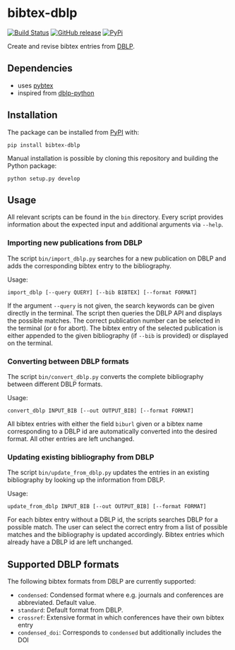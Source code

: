 # bibtex-dblp
[![Build Status](https://github.com/volkm/bibtex-dblp/workflows/Build%20and%20Test/badge.svg)](https://github.com/volkm/bibtex-dblp/actions)
[![GitHub release](https://img.shields.io/github/release/volkm/bibtex-dblp.svg)](https://github.com/volkm/bibtex-dblp/releases/)
[![PyPi](https://img.shields.io/pypi/v/bibtex-dblp)](https://pypi.org/project/bibtex-dblp/)

Create and revise bibtex entries from [DBLP](https://dblp.uni-trier.de/).

## Dependencies
- uses [pybtex](https://pybtex.org/)
- inspired from [dblp-python](https://github.com/scholrly/dblp-python)

## Installation
The package can be installed from [PyPI](https://pypi.org/) with:
```
pip install bibtex-dblp
```

Manual installation is possible by cloning this repository and building the Python package:
```
python setup.py develop
```


## Usage

All relevant scripts can be found in the `bin` directory.
Every script provides information about the expected input and additional arguments via `--help`.


### Importing new publications from DBLP
The script `bin/import_dblp.py` searches for a new publication on DBLP and adds the corresponding bibtex entry to the bibliography.

Usage:
```
import_dblp [--query QUERY] [--bib BIBTEX] [--format FORMAT]
```

If the argument `--query` is not given, the search keywords can be given directly in the terminal.
The script then queries the DBLP API and displays the possible matches.
The correct publication number can be selected in the terminal (or `0` for abort).
The bibtex entry of the selected publication is either appended to the given bibliography (if `--bib` is provided) or displayed on the terminal.

### Converting between DBLP formats
The script `bin/convert_dblp.py` converts the complete bibliography between different DBLP formats.

Usage:
```
convert_dblp INPUT_BIB [--out OUTPUT_BIB] [--format FORMAT]
```
All bibtex entries with either the field `biburl` given or a bibtex name corresponding to a DBLP id are automatically converted into the desired format.
All other entries are left unchanged.

### Updating existing bibliography from DBLP
The script `bin/update_from_dblp.py` updates the entries in an existing bibliography by looking up the information from DBLP.

Usage:
```
update_from_dblp INPUT_BIB [--out OUTPUT_BIB] [--format FORMAT]
```
For each bibtex entry without a DBLP id, the scripts searches DBLP for a possible match.
The user can select the correct entry from a list of possible matches and the bibliography is updated accordingly.
Bibtex entries which already have a DBLP id are left unchanged.


## Supported DBLP formats
The following bibtex formats from DBLP are currently supported:
- `condensed`: Condensed format where e.g. journals and conferences are abbreviated. Default value.
- `standard`: Default format from DBLP.
- `crossref`: Extensive format in which conferences have their own bibtex entry
- `condensed_doi`: Corresponds to `condensed` but additionally includes the DOI

